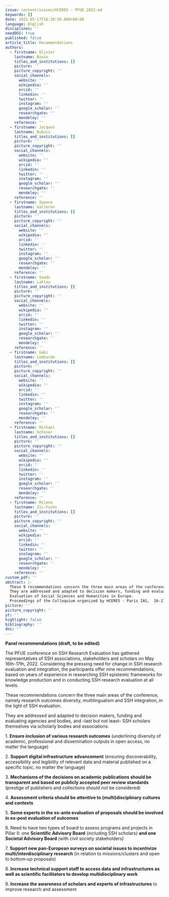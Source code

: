 ```yaml
---
issue: content/issues/HCERES - PFUE 2022.md
keywords: []
date: 2022-05-17T16:30:50.000+00:00
language: English
disciplines: ''
needDOI: true
published: false
article_title: Recommendations
authors:
  - firstname: Olivier
    lastname: Bouin
    titles_and_institutions: []
    picture: ''
    picture_copyright: ''
    social_channels:
      website: ''
      wikipedia: ''
      orcid: ''
      linkedin: ''
      twitter: ''
      instagram: ''
      google_scholar: ''
      researchgate: ''
      mendeley: ''
    reference: ''
  - firstname: Jacques
    lastname: Dubucs
    titles_and_institutions: []
    picture: ''
    picture_copyright: ''
    social_channels:
      website: ''
      wikipedia: ''
      orcid: ''
      linkedin: ''
      twitter: ''
      instagram: ''
      google_scholar: ''
      researchgate: ''
      mendeley: ''
    reference: ''
  - firstname: Ioanna
    lastname: Galleron
    titles_and_institutions: []
    picture: ''
    picture_copyright: ''
    social_channels:
      website: ''
      wikipedia: ''
      orcid: ''
      linkedin: ''
      twitter: ''
      instagram: ''
      google_scholar: ''
      researchgate: ''
      mendeley: ''
    reference: ''
  - firstname: Saadi
    lastname: Lahlou
    titles_and_institutions: []
    picture: ''
    picture_copyright: ''
    social_channels:
      website: ''
      wikipedia: ''
      orcid: ''
      linkedin: ''
      twitter: ''
      instagram: ''
      google_scholar: ''
      researchgate: ''
      mendeley: ''
    reference: ''
  - firstname: Gabi
    lastname: Lombardo
    titles_and_institutions: []
    picture: ''
    picture_copyright: ''
    social_channels:
      website: ''
      wikipedia: ''
      orcid: ''
      linkedin: ''
      twitter: ''
      instagram: ''
      google_scholar: ''
      researchgate: ''
      mendeley: ''
    reference: ''
  - firstname: Michael
    lastname: Ochsner
    titles_and_institutions: []
    picture: ''
    picture_copyright: ''
    social_channels:
      website: ''
      wikipedia: ''
      orcid: ''
      linkedin: ''
      twitter: ''
      instagram: ''
      google_scholar: ''
      researchgate: ''
      mendeley: ''
    reference: ''
  - firstname: Milena
    lastname: Zic-Fuchs
    titles_and_institutions: []
    picture: ''
    picture_copyright: ''
    social_channels:
      website: ''
      wikipedia: ''
      orcid: ''
      linkedin: ''
      twitter: ''
      instagram: ''
      google_scholar: ''
      researchgate: ''
      mendeley: ''
    reference: ''
custom_pdf: ''
abstract: |-
  These 9 recommendations concern the three main areas of the conference, namely research outcomes diversity, multilingualism and SSH integration, in the light of SSH evaluation.
  They are addressed and adapted to decision makers, funding and evaluating agencies and bodies, and –last but not least– SSH scholars themselves via scholarly bodies and associations.
  Evaluation of Social Sciences and Humanities in Europe.
  Proceedings of the Colloquium organized by HCERES - Paris IAS,  16-17 May 2022
picture: ''
picture_copyright: ''
yt: ''
highlight: false
bibliography: ''
doi: ''
---
```


**Panel recommendations (draft, to be edited)**

The PFUE conference on SSH Research Evaluation has gathered representatives of SSH associations, stakeholders and scholars on May 16th-17th, 2022. Considering the pressing need for change in SSH research evaluation and integration, the participants offer nine recommendations, based on years of experience in researching SSH epistemic frameworks for knowledge production and in conducting SSH research evaluation at all levels.

These recommendations concern the three main areas of the conference, namely research outcomes diversity, multilingualism and SSH integration, in the light of SSH evaluation.

They are addressed and adapted to decision makers, funding and evaluating agencies and bodies, and –last but not least– SSH scholars themselves via scholarly bodies and associations.

1\. **Ensure inclusion of various research outcomes** (underlining diversity of academic, professional and dissemination outputs in open access, no matter the language)

2\. **Support digital infrastructure advancement** (ensuring discoverability, accessibility and legibility of relevant data and material published on a specific topic, no matter the language)

3\. **Mechanisms of the decisions on academic publications should be transparent and based on publicly accepted peer review standards** (prestige of publishers and collections should not be considered)

4\. **Assessment criteria should be attentive to (multi)disciplinary cultures and contexts**

5\. **Some experts in the ex-ante evaluation of proposals should be involved in ex-post evaluation of outcomes**

6\. Need to have two types of board to assess programs and projects in Pillar II: one **Scientific Advisory Board** (including SSH scholars) **and one Societal Advisory Board** (with civil society stakeholders)

7\. **Support new pan-European surveys on societal issues to incentivize multi/interdisciplinary research** (in relation to missions/clusters and open to bottom-up proposals)

8\. **Increase technical support staff to access data and infrastructures as well as scientific facilitators to develop multidisciplinary work**

9\. **Increase the awareness of scholars and experts of infrastructures** to improve research and assessment
